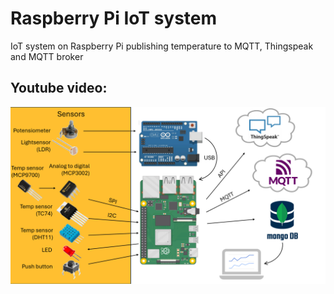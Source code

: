 # Raspberry Pi IoT system
IoT system on Raspberry Pi publishing temperature to MQTT, Thingspeak and MQTT broker


## Youtube video:
[![name](https://raw.githubusercontent.com/bvtvusn/RaspberryPi-iot-youtube/main/Overview_Withtextt.png)](https://youtu.be/Kf1TkK7L8h0)
